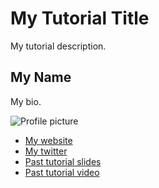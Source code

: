 # My Tutorial Title

My tutorial description.

## My Name

My bio.

![Profile picture](https://raw.github.com/rubyaustralia/rubyconfau-2013-cfp/master/example/profile_picture.jpg)

- [My website](http://example.com)
- [My twitter](https://twitter.com/twitter-handle)
- [Past tutorial slides](http://example.com)
- [Past tutorial video](http://example.com)
